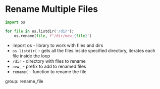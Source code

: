 # Rename Multiple Files

```python
import os

for file in os.listdir('/dir'):
    os.rename(file, f"/dir/new_{file}")
```

- import os - library to work with files and dirs
- `os.listdir(` - gets all the files inside specified directory, iterates each file inside the loop
- `/dir` - directory with files to rename
- `new_` -  prefix to add to renamed files
- `rename(` - function to rename the file

group: rename_file
